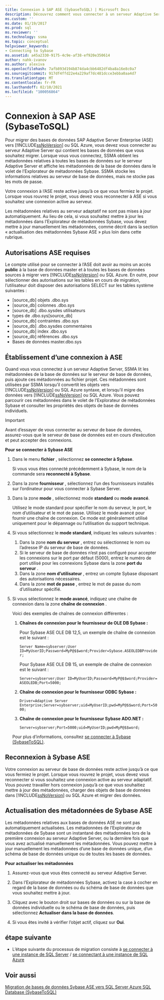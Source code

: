 ```yaml
---
title: Connexion à SAP ASE (SybaseToSQL) | Microsoft Docs
description: Découvrez comment vous connecter à un serveur Adaptive Server pour migrer une base de données SAP Adaptive Server Enterprise (ASE) vers SQL Server ou Azure SQL Database.
ms.custom: ''
ms.date: 01/19/2017
ms.prod: sql
ms.reviewer: ''
ms.technology: ssma
ms.topic: conceptual
helpviewer_keywords:
- Connecting to Sybase
ms.assetid: a45a2330-9175-4c9e-af38-ef920e350614
author: nahk-ivanov
ms.author: alexiva
ms.openlocfilehash: 7afb893d194b874da4cbb6482df4ba8a16e8c0a7
ms.sourcegitcommit: 917df4ffd22e4a229af7dc481dcce3ebba0aa4d7
ms.translationtype: MT
ms.contentlocale: fr-FR
ms.lasthandoff: 02/10/2021
ms.locfileid: "100056864"
---
```

# <a name="connecting-to-sap-ase-sybasetosql"></a>Connexion à SAP ASE (SybaseToSQL)

Pour migrer des bases de données SAP Adaptive Server Enterprise (ASE) vers [!INCLUDE[ssNoVersion](../../includes/ssnoversion-md.md)] ou SQL Azure, vous devez vous connecter au serveur Adaptive Server qui contient les bases de données que vous souhaitez migrer. Lorsque vous vous connectez, SSMA obtient les métadonnées relatives à toutes les bases de données sur le serveur Adaptive Server et affiche les métadonnées de la base de données dans le volet de l’Explorateur de métadonnées Sybase. SSMA stocke les informations relatives au serveur de base de données, mais ne stocke pas les mots de passe.  
  
Votre connexion à l’ASE reste active jusqu’à ce que vous fermiez le projet. Lorsque vous rouvrez le projet, vous devez vous reconnecter à ASE si vous souhaitez une connexion active au serveur.  
  
Les métadonnées relatives au serveur adaptatif ne sont pas mises à jour automatiquement. Au lieu de cela, si vous souhaitez mettre à jour les métadonnées dans l’Explorateur de métadonnées Sybase, vous devez mettre à jour manuellement les métadonnées, comme décrit dans la section « actualisation des métadonnées Sybase ASE » plus loin dans cette rubrique.  
  
## <a name="required-ase-permissions"></a>Autorisations ASE requises

Le compte utilisé pour se connecter à l’ASE doit avoir au moins un accès **public** à la base de données master et à toutes les bases de données sources à migrer vers [!INCLUDE[ssNoVersion](../../includes/ssnoversion-md.md)] ou SQL Azure. En outre, pour sélectionner des autorisations sur les tables en cours de migration, l’utilisateur doit disposer des autorisations SELECT sur les tables système suivantes :  
  
- [source_db] objets .dbo.sys  
- [source_db] colonnes .dbo.sys  
- [source_db] .dbo.sysdes utilisateurs  
- types de .dbo.sys[source_db]  
- [source_db] contraintes .dbo.sys  
- [source_db] .dbo.sysdes commentaires  
- [source_db] index .dbo.sys  
- [source_db] références .dbo.sys  
- Bases de données master.dbo.sys  
  
## <a name="establishing-a-connection-to-ase"></a>Établissement d’une connexion à ASE

Quand vous vous connectez à un serveur Adaptive Server, SSMA lit les métadonnées de la base de données sur le serveur de base de données, puis ajoute ces métadonnées au fichier projet. Ces métadonnées sont utilisées par SSMA lorsqu’il convertit les objets vers [!INCLUDE[ssNoVersion](../../includes/ssnoversion-md.md)] ou SQL Azure syntaxe, et lorsqu’il migre des données vers [!INCLUDE[ssNoVersion](../../includes/ssnoversion-md.md)] ou SQL Azure. Vous pouvez parcourir ces métadonnées dans le volet de l’Explorateur de métadonnées Sybase et consulter les propriétés des objets de base de données individuels.  
  
> [!IMPORTANT]  
> Avant d’essayer de vous connecter au serveur de base de données, assurez-vous que le serveur de base de données est en cours d’exécution et peut accepter des connexions.  
  
**Pour se connecter à Sybase ASE**
  
1. Dans le menu **fichier** , sélectionnez **se connecter à Sybase**.  
  
   Si vous vous êtes connecté précédemment à Sybase, le nom de la commande sera **reconnecté à Sybase**.  
  
2. Dans la zone **fournisseur** , sélectionnez l’un des fournisseurs installés sur l’ordinateur pour vous connecter à Sybase Server.  
  
3. Dans la zone **mode** , sélectionnez mode **standard** ou **mode avancé**.  
  
   Utilisez le mode standard pour spécifier le nom du serveur, le port, le nom d’utilisateur et le mot de passe. Utilisez le mode avancé pour fournir une chaîne de connexion. Ce mode est généralement utilisé uniquement pour le dépannage ou l’utilisation du support technique.  
  
4. Si vous sélectionnez le **mode standard**, indiquez les valeurs suivantes :  
  
    1. Dans la zone **nom du serveur** , entrez ou sélectionnez le nom ou l’adresse IP du serveur de base de données.  
    2. Si le serveur de base de données n’est pas configuré pour accepter les connexions sur le port par défaut (5000), entrez le numéro de port utilisé pour les connexions Sybase dans la zone **port du serveur** .  
    3. Dans la zone **nom d’utilisateur** , entrez un compte Sybase disposant des autorisations nécessaires.  
    4. Dans la zone **mot de passe** , entrez le mot de passe du nom d’utilisateur spécifié.  
  
5. Si vous sélectionnez le **mode avancé**, indiquez une chaîne de connexion dans la zone **chaîne de connexion** .  
  
    Voici des exemples de chaînes de connexion différentes :  
  
    1. **Chaînes de connexion pour le fournisseur de OLE DB Sybase :**  
  
        Pour Sybase ASE OLE DB 12,5, un exemple de chaîne de connexion est le suivant :  
  
        `Server Name=sybserver;User ID=MyUserID;Password=MyP@$$word;Provider=Sybase.ASEOLEDBProvider;`  
  
        Pour Sybase ASE OLE DB 15, un exemple de chaîne de connexion est le suivant :  
  
        `Server=sybserver;User ID=MyUserID;Password=MyP@$$word;Provider= ASEOLEDB;Port=5000;`  
  
    2. **Chaîne de connexion pour le fournisseur ODBC Sybase :**  
  
       `Driver=Adaptive Server Enterprise;Server=sybserver;uid=MyUserID;pwd=MyP@$$word;Port=5000;`  
  
    3. **Chaîne de connexion pour le fournisseur Sybase ADO.NET :**  
  
       `Server=sybserver;Port=5000;uid=MyUserID;pwd=MyP@$$word;`  
  
    Pour plus d’informations, consultez [se connecter à Sybase &#40;SybaseToSQL&#41;](../../ssma/sybase/connect-to-sybase-sybasetosql.md).  
  
## <a name="reconnecting-to-sybase-ase"></a>Reconnexion à Sybase ASE

Votre connexion au serveur de base de données reste active jusqu’à ce que vous fermiez le projet. Lorsque vous rouvrez le projet, vous devez vous reconnecter si vous souhaitez une connexion active au serveur adaptatif. Vous pouvez travailler hors connexion jusqu’à ce que vous souhaitiez mettre à jour des métadonnées, charger des objets de base de données dans [!INCLUDE[ssNoVersion](../../includes/ssnoversion-md.md)] ou SQL Azure et migrer des données.  
  
## <a name="refreshing-sybase-ase-metadata"></a>Actualisation des métadonnées de Sybase ASE

Les métadonnées relatives aux bases de données ASE ne sont pas automatiquement actualisées. Les métadonnées de l’Explorateur de métadonnées de Sybase sont un instantané des métadonnées lors de la première connexion au serveur Adaptive Server, ou la dernière fois que vous avez actualisé manuellement les métadonnées. Vous pouvez mettre à jour manuellement les métadonnées d’une base de données unique, d’un schéma de base de données unique ou de toutes les bases de données.  
  
**Pour actualiser les métadonnées**
  
1. Assurez-vous que vous êtes connecté au serveur Adaptive Server.  
  
2. Dans l’Explorateur de métadonnées Sybase, activez la case à cocher en regard de la base de données ou du schéma de base de données que vous souhaitez mettre à jour.  
  
3. Cliquez avec le bouton droit sur bases de données ou sur la base de données individuelle ou le schéma de base de données, puis sélectionnez **Actualiser dans la base de données**.  
  
4. Si vous êtes invité à vérifier l’objet actif, cliquez sur **Oui**.  
  
## <a name="next-step"></a>étape suivante  
  
- L’étape suivante du processus de migration consiste à [se connecter à une instance de SQL Server](connecting-to-sql-server-sybasetosql.md)  /  [se connectant à une instance de SQL Azure](connecting-to-azure-sql-db-sybasetosql.md)  
  
## <a name="see-also"></a>Voir aussi

[Migration de bases de données Sybase ASE vers SQL Server Azure SQL Database &#40;SybaseToSQL&#41;](../../ssma/sybase/migrating-sybase-ase-databases-to-sql-server-azure-sql-db-sybasetosql.md)  
